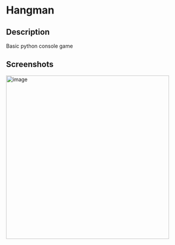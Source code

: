 # Hangman
## Description
Basic python console game  

## Screenshots
<img width="445" alt="image" src="https://github.com/BtNowakowski/hangman/assets/107316656/ad33c062-d27e-4eb2-a68d-5c0f4ec7f7e0">

